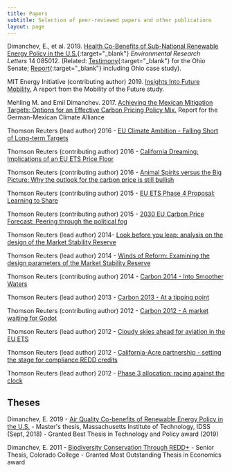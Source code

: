 ```yaml
---
title: Papers
subtitle: Selection of peer-reviewed papers and other publications
layout: page
---
```


Dimanchev, E., et al. 2019. [Health Co-Benefits of Sub-National Renewable Energy Policy in the U.S.](https://iopscience.iop.org/article/10.1088/1748-9326/ab31d9){:target="_blank"} *Environmental Research Letters* 14 085012. (Related: [Testimony](http://search-prod.lis.state.oh.us/cm_pub_api/api/unwrap/chamber/133rd_ga/ready_for_publication/committee_docs/cmte_s_energy_pu_1/testimony/cmte_s_energy_pu_1_2019-06-19-0800_742/testimonyemildimanchevmit.pdf){:target="_blank"} for the Ohio Senate; [Report](https://globalchange.mit.edu/publication/17278){:target="_blank"} including Ohio case study).

MIT Energy Initiative (contributing author) 2019. [Insights Into Future Mobility.](http://energy.mit.edu/research/mobilityofthefuture/) A report from the Mobility of the Future study.

Mehling M. and Emil Dimanchev. 2017. [Achieving the Mexican Mitigation Targets: Options for an Effective Carbon Pricing Policy Mix.](https://www.giz.de/en/downloads/giz2019-EN-Achieving-Mexican-Mitigation-Targets.pdf) Report for the German-Mexican Climate Alliance

Thomson Reuters (lead author) 2016 - [EU Climate Ambition - Falling Short of Long-term Targets](https://www.dropbox.com/s/myukagu9e6m1u6a/EU%20Climate%20Ambition%20-%20Falling%20Short%20of%20Long-term%20Targets.pdf?dl=0) 

Thomson Reuters (contributing author) 2016 - [California Dreaming: Implications of an EU ETS Price Floor](https://www.dropbox.com/s/y78glqnwphhofl1/California%20Dreaming%20-%20Implications%20of%20an%20EU%20ETS%20price%20floor.pdf?dl=0)

Thomson Reuters (contributing author) 2016 - [Animal Spirits versus the Big Picture: Why the outlook for the carbon price is still bullish](https://emildimantchev.files.wordpress.com/2017/05/animal-spirits-versus-the-big-picture-eu-carbon-price-outlook.pdf)

Thomson Reuters (contributing author) 2015 - [EU ETS Phase 4 Proposal: Learning to Share](https://emildimantchev.files.wordpress.com/2018/03/learning-to-share-eu-ets-phase-4-proposal_.pdf)

Thomson Reuters (contributing author) 2015 - [2030 EU Carbon Price Forecast: Peering through the political fog](https://emildimantchev.files.wordpress.com/2017/07/peering-through-the-political-fog.pdf)

Thomson Reuters (lead author) 2014- [Look before you leap: analysis on the design of the Market Stability Reserve](https://www.dropbox.com/s/gn32t1errchg8v8/Look%20before%20you%20leap%20-%20MSR%20Design.pdf?dl=0)

Thomson Reuters (lead author) 2014 - [Winds of Reform: Examining the design parameters of the Market Stability Reserve](https://www.dropbox.com/s/3jsty94woblbe2t/Winds%20of%20Reform%20-%20MSR%20Design%20Parameters.pdf?dl=0)

Thomson Reuters (contributing author) 2014 - [Carbon 2014 - Into Smoother Waters](https://emildimantchev.files.wordpress.com/2016/06/carbon-market-survey-2014-into-smoother-waters.pdf)

Thomson Reuters (lead author) 2013 - [Carbon 2013 - At a tipping point](https://emildimantchev.files.wordpress.com/2016/06/carbon-2013-at-a-tipping-point.pdf)

Thomson Reuters (contributing author) 2012 - [Carbon 2012 - A market waiting for Godot](https://emildimantchev.files.wordpress.com/2017/04/carbon_2012.pdf)

Thomson Reuters (lead author) 2012 - [Cloudy skies ahead for aviation in the EU ETS](https://emildimantchev.files.wordpress.com/2016/10/point-carbon-analysis.pdf)

Thomson Reuters (lead author) 2012 - [California-Acre partnership - setting the stage for compliance REDD credits](https://emildimantchev.files.wordpress.com/2017/03/1-1909008redd-cma-2012.pdf)

Thomson Reuters (lead author) 2012 - [Phase 3 allocation: racing against the clock](https://emildimantchev.files.wordpress.com/2017/09/phase-3_racing-against-the-clock.pdf)

## Theses

Dimanchev, E. 2019 - [Air Quality Co-benefits of Renewable Energy Policy in the U.S.](https://globalchange.mit.edu/publication/17130) - Master's thesis, Massachusetts Institute of Technology, IDSS (Sept, 2018) - Granted Best Thesis in Technology and Policy award (2019)

Dimanchev, E. 2011 - [Biodiversity Conservation Through REDD+](https://emildimantchev.files.wordpress.com/2016/06/biodiversity-conservation-through-redd.pdf) - Senior Thesis, Colorado College - Granted Most Outstanding Thesis in Economics award
